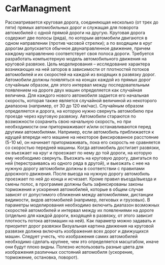 # CarManagment
Рассматривается круговая дорога, соединяющая несколько (от трех до
пяти) прямых автомобильных дорог и служащая для поворота автомобилей
c одной прямой дороги на другую. Круговая дорога содержит две полосы
(ряда), по которым автомобили двигаются в одном направлении (против
часовой стрелки); а по входящим в круг дорогам допускается обычное
двунаправленное движение, причем каждому направлению соответствует
своя полоса дороги. Требуется разработать компьютерную модель
автомобильного движения на круговой развязке. Цель моделирования –
исследование характера возникающих на ней заторов в зависимости от
плотностей потоков автомобилей и их скоростей на каждой из входящих в
развязку дорог.
Автомобили должны появляться на концах каждой из прямых дорог
случайным образом, для этого интервал между последовательным появлением на
дороге двух машин определяется как случайная величина. Для каждого нового
автомобиля задается его начальная скорость, которая также является случайной
величиной из некоторого диапазона (например, от 30 до 120 км/час). Случайным
образом определяется и дорога, на которую нужно свернуть автомобилю при
проезде через круговую развязку.
Автомобили стараются по возможности сохранить свою начальную
скорость, но при необходимости они притормаживают и/или останавливаются
перед другими автомобилями. Например, если автомобиль приближается к
идущей впереди него машине на некоторое фиксированное расстояние (5-10 м),
он начинает притормаживать, пока его скорость не сравняется со скоростью
передней машины.
Когда автомобиль достигает развязки, он въезжает на круг и проезжает по
нему до той дороги, на которую ему необходимо свернуть. Въезжать на круговую
дорогу, двигаться по ней (перестраиваясь из одного ряда в другой), и выезжать с
нее на нужную дорогу автомобили должны в соответствии с правилами
дорожного движения. После выезда на нужную дорогу автомобиль проезжает по
ней до конца и исчезает.
Кроме правил въезда/выезда и смены полос, в программе должны быть
зафиксированы законы торможения и ускорения автомобилей, которые в общем
случае зависят от допустимого сближения между автомобилями, дистанции
видимости, видов автомобилей (например, легковых и грузовых).
В параметры моделирования необходимо включить диапазон возможных
скоростей автомобилей и интервал между их появлениями на дороге (отдельно
для каждой дороги, входящей в развязку, от этого зависит плотность потока
автомашин на ней). Как параметр можно задавать и приоритет дорог развязки
Визуальная картина движения на круговой развязке должна включать
изображения всех дорог и движущихся машин. Следует учесть, что изображения
самих автомобилей необходимо сделать крупнее, чем это определяется
масштабом, иначе они будут плохо видны. Полезно использовать разные цвета
для изображения различных состояний автомобиля (ускорение, торможение,
остановка, поворот).
